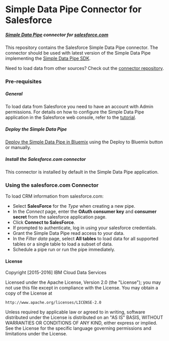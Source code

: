 # Simple Data Pipe Connector for Salesforce

##### [Simple Data Pipe](https://developer.ibm.com/clouddataservices/simple-data-pipe/) connector for [salesforce.com](http://www.salesforce.com)

This repository contains the Salesforce Simple Data Pipe connector. The connector should be used with latest version of the Simple Data Pipe implementing the [Simple Data Pipe SDK](https://github.com/ibm-cds-labs/simple-data-pipe-sdk).

Need to load data from other sources? Check out the [connector repository](https://developer.ibm.com/clouddataservices/simple-data-pipe-connectors/).

### Pre-requisites

##### General

To load data from Salesforce you need to have an account with Admin permissions. For details on how to configure the Simple Data Pipe application in the Salesforce web console, refer to the [tutorial](https://developer.ibm.com/clouddataservices/simple-data-pipe-salesforce-looker/).

##### Deploy the Simple Data Pipe

  [Deploy the Simple Data Pipe in Bluemix](https://github.com/ibm-cds-labs/simple-data-pipe) using the Deploy to Bluemix button or manually.

##### Install the Salesforce.com connector

 This connector is installed by default in the Simple Data Pipe application.  

### Using the salesforce.com Connector 

To load CRM information from salesforce.com:

* Select __SalesForce__ for the _Type_ when creating a new pipe.  
* In the _Connect_ page, enter the __OAuth consumer key__ and __consumer secret__ from the salesforce application page.
* Click __Connect to SalesForce__.
* If prompted to authenticate, log in using your salesforce credentials.
* Grant the Simple Data Pipe read access to your data.
* In the _Filter data_ page, select __All tables__ to load data for all supported tables or a single table to load a subset of data.
* Schedule a pipe run or run the pipe immediately.

#### License 

Copyright [2015-2016] IBM Cloud Data Services

Licensed under the Apache License, Version 2.0 (the "License"); you may not use this file except in compliance with the License. You may obtain a copy of the License at

    http://www.apache.org/licenses/LICENSE-2.0

Unless required by applicable law or agreed to in writing, software distributed under the License is distributed on an "AS IS" BASIS, WITHOUT WARRANTIES OR CONDITIONS OF ANY KIND, either express or implied. See the License for the specific language governing permissions and limitations under the License.
